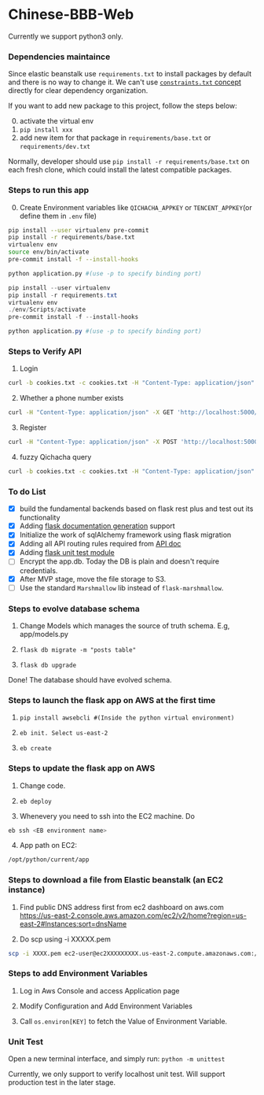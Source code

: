 # Chinese-BBB-Web

Currently we support python3 only.

### Dependencies maintaince

Since elastic beanstalk use `requirements.txt` to install packages by default and there is no way to change it.
We can't use [`constraints.txt` concept](https://stackoverflow.com/questions/34645821/pip-constraints-files) directly for clear dependency organization.

If you want to add new package to this project, follow the steps below:

0. activate the virtual env
1. `pip install xxx`
2. add new item for that package in `requirements/base.txt` or `requirements/dev.txt`

Normally, developer should use `pip install -r requirements/base.txt` on each fresh clone, which could install the latest compatible packages.

### Steps to run this app

0. Create Environment variables like `QICHACHA_APPKEY` or `TENCENT_APPKEY`(or define them in `.env` file)

```sh
pip install --user virtualenv pre-commit
pip install -r requirements/base.txt
virtualenv env
source env/bin/activate
pre-commit install -f --install-hooks

python application.py #(use -p to specify binding port)
```

```powershell
pip install --user virtualenv
pip install -r requirements.txt
virtualenv env
./env/Scripts/activate
pre-commit install -f --install-hooks

python application.py #(use -p to specify binding port)
```

### Steps to Verify API

1. Login

```sh
curl -b cookies.txt -c cookies.txt -H "Content-Type: application/json" -X POST 'http://localhost:5000/api/login' -d '{"phone_num":"az", "password":"az"}'
```

2. Whether a phone number exists

```sh
curl -H "Content-Type: application/json" -X GET 'http://localhost:5000/api/phone_exist/17782583329'
```

3. Register

```sh
curl -H "Content-Type: application/json" -X POST 'http://localhost:5000/api/register' -d '{"phone_num": "133", "password":"133", "sex":"female"}'
```

4. fuzzy Qichacha query

```sh
curl -b cookies.txt -c cookies.txt -H "Content-Type: application/json" -X POST 'http://localhost:5000/api/fuzzy_query' -d '{"keyword": "baidu"}'
```

### To do List

- [x] build the fundamental backends based on flask rest plus and test out its functionality
- [x] Adding [flask documentation generation](https://flask-restplus.readthedocs.io/en/0.2/documenting.html) support
- [x] Initialize the work of sqlAlchemy framework using flask migration
- [x] Adding all API routing rules required from [API doc](https://github.com/chinese-bbb/documents/blob/master/api-summary.md)
- [x] Adding [flask unit test module](http://flask.pocoo.org/docs/1.0/testing/)
- [ ] Encrypt the app.db. Today the DB is plain and doesn't require credentials.
- [x] After MVP stage, move the file storage to S3.
- [ ] Use the standard `Marshmallow` lib instead of `flask-marshmallow`.

### Steps to evolve database schema

1. Change Models which manages the source of truth schema. E.g, app/models.py

2. `flask db migrate -m "posts table"`

3. `flask db upgrade`

Done! The database should have evolved schema.

### Steps to launch the flask app on AWS at the first time

1. `pip install awsebcli #(Inside the python virtual environment)`

2. `eb init. Select us-east-2`

3. `eb create`

### Steps to update the flask app on AWS

1. Change code.

2. `eb deploy`

3. Whenevery you need to ssh into the EC2 machine. Do

```sh
eb ssh <EB environment name>
```

4. App path on EC2:

```sh
/opt/python/current/app
```

### Steps to download a file from Elastic beanstalk (an EC2 instance)

1. Find public DNS address first from ec2 dashboard on aws.com
   https://us-east-2.console.aws.amazon.com/ec2/v2/home?region=us-east-2#Instances:sort=dnsName

2. Do scp using -i XXXXX.pem

```sh
scp -i XXXX.pem ec2-user@ec2XXXXXXXXX.us-east-2.compute.amazonaws.com:/opt/python/current/app/XXXXXX
```

### Steps to add Environment Variables

1. Log in Aws Console and access Application page

2. Modify Configuration and Add Environment Variables

3. Call `os.environ[KEY]` to fetch the Value of Environment Variable.

### Unit Test

Open a new terminal interface, and simply run:
`python -m unittest`

Currently, we only support to verify localhost unit test. Will support production test in the later stage.
